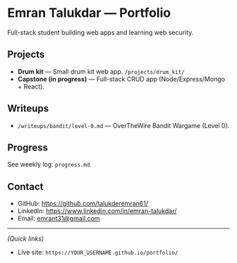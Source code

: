# Emran Talukdar — Portfolio

Full-stack student building web apps and learning web security.

## Projects
- **Drum kit** — Small drum kit web app. `/projects/drum_kit/`  
- **Capstone (in progress)** — Full-stack CRUD app (Node/Express/Mongo + React).

## Writeups
- `/writeups/bandit/level-0.md` — OverTheWire Bandit Wargame (Level 0).  

## Progress
See weekly log: `progress.md`.

## Contact
- GitHub: https://github.com/talukderemran61/
- LinkedIn: https://www.linkedin.com/in/emran-talukdar/  
- Email: emrant31@gmail.com

---

*(Quick links)*  
- Live site: `https://YOUR_USERNAME.github.io/portfolio/`